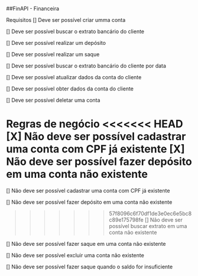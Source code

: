 ##FinAPI - Financeira

Requisitos
[] Deve ser possível criar umma conta

[] Deve ser possível buscar o extrato bancário do cliente

[] Deve ser possível realizar um depósito

[] Deve ser possível realizar um saque

[] Deve ser possível buscar o extrato bancário do cliente por data

[] Deve ser possível atualizar dados da conta do cliente

[] Deve ser possível obter dados da conta do cliente

[] Deve ser possível deletar uma conta

Regras de negócio
<<<<<<< HEAD
[X] Não deve ser possível cadastrar uma conta com CPF já existente
[X] Não deve ser possível fazer depósito em uma conta não existente
=======

[] Não deve ser possível cadastrar uma conta com CPF já existente

[] Não deve ser possível fazer depósito em uma conta não existente

> > > > > > > 57f8096c6f70df1de3e0ec6e5bc8c89e175798fe
> > > > > > > [] Não deve ser possível buscar extrato em uma conta não existente

[] Não deve ser possível fazer saque em uma conta não existente

[] Não deve ser possível excluir uma conta não existente

[] Não deve ser possível fazer saque quando o saldo for insuficiente

